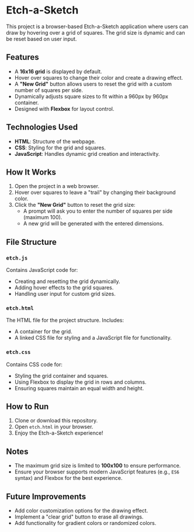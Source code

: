 # Etch-a-Sketch

This project is a browser-based Etch-a-Sketch application where users can draw by hovering over a grid of squares. The grid size is dynamic and can be reset based on user input.

## Features

- A **16x16 grid** is displayed by default.
- Hover over squares to change their color and create a drawing effect.
- A **"New Grid"** button allows users to reset the grid with a custom number of squares per side.
- Dynamically adjusts square sizes to fit within a 960px by 960px container.
- Designed with **Flexbox** for layout control.

## Technologies Used

- **HTML**: Structure of the webpage.
- **CSS**: Styling for the grid and squares.
- **JavaScript**: Handles dynamic grid creation and interactivity.

## How It Works

1. Open the project in a web browser.
2. Hover over squares to leave a "trail" by changing their background color.
3. Click the **"New Grid"** button to reset the grid size:
   - A prompt will ask you to enter the number of squares per side (maximum 100).
   - A new grid will be generated with the entered dimensions.

## File Structure

### `etch.js`
Contains JavaScript code for:
- Creating and resetting the grid dynamically.
- Adding hover effects to the grid squares.
- Handling user input for custom grid sizes.

### `etch.html`
The HTML file for the project structure. Includes:
- A container for the grid.
- A linked CSS file for styling and a JavaScript file for functionality.

### `etch.css`
Contains CSS code for:
- Styling the grid container and squares.
- Using Flexbox to display the grid in rows and columns.
- Ensuring squares maintain an equal width and height.

## How to Run

1. Clone or download this repository.
2. Open `etch.html` in your browser.
3. Enjoy the Etch-a-Sketch experience!

## Notes

- The maximum grid size is limited to **100x100** to ensure performance.
- Ensure your browser supports modern JavaScript features (e.g., `ES6` syntax) and Flexbox for the best experience.

## Future Improvements

- Add color customization options for the drawing effect.
- Implement a "clear grid" button to erase all drawings.
- Add functionality for gradient colors or randomized colors.

